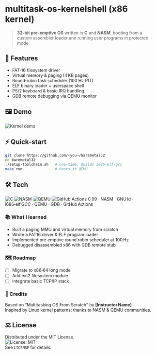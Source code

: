 # multitask-os-kernelshell (x86 kernel)

> **32‑bit pre‑emptive OS** written in **C** and **NASM**, booting from a custom assembler loader and running user programs in protected mode.

## 🚀 Features
- FAT‑16 filesystem driver  
- Virtual memory & paging (4 KB pages)  
- Round‑robin task scheduler (100 Hz PIT)  
- ELF binary loader + userspace shell  
- PS/2 keyboard & basic IRQ handling  
- GDB remote debugging via QEMU monitor  

## 🖼️ Demo
![Kernel demo](docs/demo.gif)

## ⚡ Quick‑start
```bash
git clone https://github.com/<you>/baremetal32
cd baremetal32
./setup-toolchain.sh   # one‑time, builds i686‑elf‑gcc
make run               # boots in QEMU
```

## 🛠️ Tech
![C](https://img.shields.io/badge/C-99-blue.svg)
![NASM](https://img.shields.io/badge/ASM-NASM-critical.svg)
![QEMU](https://img.shields.io/badge/Emulator-QEMU-orange.svg)
![GitHub Actions](https://img.shields.io/badge/CI-GitHub_Actions-brightgreen.svg)
C 99 · NASM · GNU ld · i686‑elf GCC · QEMU · GDB · GitHub Actions  

### 📚 What I learned
- Built a paging MMU and virtual memory from scratch  
- Wrote a FAT16 driver & ELF program loader  
- Implemented pre‑emptive round‑robin scheduler at 100 Hz  
- Debugged disassembled x86 with GDB remote stub

### 🗺️ Roadmap
- [ ] Migrate to x86‑64 long mode  
- [ ] Add ext2 filesystem module  
- [ ] Integrate basic TCP/IP stack  

### 🙏 Credits
Based on “Multitasking OS From Scratch” by **[Instructor Name]**  
Inspired by Linux kernel patterns; thanks to NASM & QEMU communities.  

## ⚖️ License
Distributed under the MIT License.  
![License: MIT](https://img.shields.io/badge/License-MIT-yellow.svg)  
See `LICENSE` for details.  

